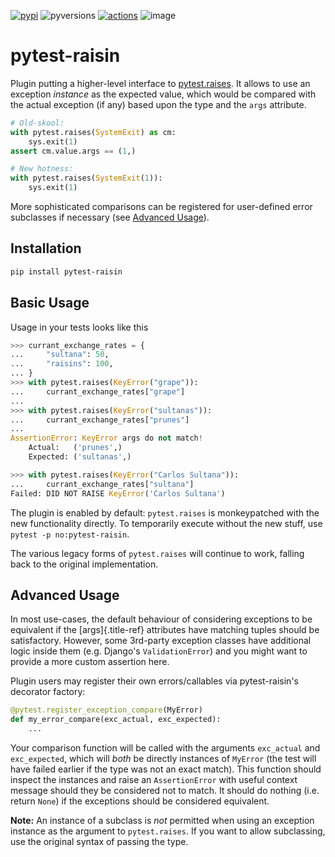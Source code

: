 [![pypi](https://img.shields.io/pypi/v/pytest-raisin.svg)](https://pypi.org/project/pytest-raisin/)
![pyversions](https://img.shields.io/pypi/pyversions/pytest-raisin.svg)
[![actions](https://github.com/wimglenn/pytest-raisin/actions/workflows/tests.yml/badge.svg)](https://github.com/wimglenn/pytest-raisin/actions/workflows/tests.yml/)
![image](https://user-images.githubusercontent.com/6615374/50065259-46af2780-017b-11e9-8af3-38f340f11df1.png)

# pytest-raisin

Plugin putting a higher-level interface to
[pytest.raises](https://docs.pytest.org/en/latest/assert.html#assertions-about-expected-exceptions).
It allows to use an exception *instance* as the expected value, which
would be compared with the actual exception (if any) based upon the type
and the `args` attribute.

``` python
# Old-skool:
with pytest.raises(SystemExit) as cm:
    sys.exit(1)
assert cm.value.args == (1,)

# New hotness:
with pytest.raises(SystemExit(1)):
    sys.exit(1)
```

More sophisticated comparisons can be registered for user-defined error
subclasses if necessary (see [Advanced Usage](#advanced-usage)).

## Installation

``` bash
pip install pytest-raisin
```

## Basic Usage

Usage in your tests looks like this

``` python
>>> currant_exchange_rates = {
...     "sultana": 50,
...     "raisins": 100,
... }
>>> with pytest.raises(KeyError("grape")):
...     currant_exchange_rates["grape"]
...
>>> with pytest.raises(KeyError("sultanas")):
...     currant_exchange_rates["prunes"]
...
AssertionError: KeyError args do not match!
    Actual:   ('prunes',)
    Expected: ('sultanas',)

>>> with pytest.raises(KeyError("Carlos Sultana")):
...     currant_exchange_rates["sultana"]
Failed: DID NOT RAISE KeyError('Carlos Sultana')
```

The plugin is enabled by default: `pytest.raises` is monkeypatched with
the new functionality directly. To temporarily execute without the new
stuff, use `pytest -p no:pytest-raisin`.

The various legacy forms of `pytest.raises` will continue to work,
falling back to the original implementation.

## Advanced Usage

In most use-cases, the default behaviour of considering exceptions to be
equivalent if the [args]{.title-ref} attributes have matching tuples
should be satisfactory. However, some 3rd-party exception classes have
additional logic inside them (e.g. Django\'s `ValidationError`) and you
might want to provide a more custom assertion here.

Plugin users may register their own errors/callables via
pytest-raisin\'s decorator factory:

``` python
@pytest.register_exception_compare(MyError)
def my_error_compare(exc_actual, exc_expected):
    ...
```

Your comparison function will be called with the arguments `exc_actual`
and `exc_expected`, which will *both* be directly instances of `MyError`
(the test will have failed earlier if the type was not an exact match).
This function should inspect the instances and raise an `AssertionError`
with useful context message should they be considered not to match. It
should do nothing (i.e. return `None`) if the exceptions should be
considered equivalent.

**Note:** An instance of a subclass is *not* permitted when using an
exception instance as the argument to `pytest.raises`. If you want to
allow subclassing, use the original syntax of passing the type.
